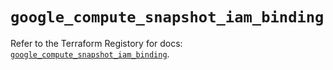 # `google_compute_snapshot_iam_binding`

Refer to the Terraform Registory for docs: [`google_compute_snapshot_iam_binding`](https://www.terraform.io/docs/providers/google/r/compute_snapshot_iam_binding).
